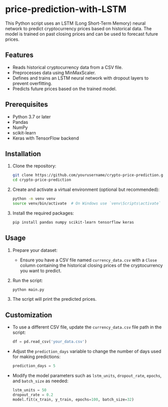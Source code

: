 # price-prediction-with-LSTM

This Python script uses an LSTM (Long Short-Term Memory) neural network to predict cryptocurrency prices based on historical data. The model is trained on past closing prices and can be used to forecast future prices.

## Features

- Reads historical cryptocurrency data from a CSV file.
- Preprocesses data using MinMaxScaler.
- Defines and trains an LSTM neural network with dropout layers to prevent overfitting.
- Predicts future prices based on the trained model.

## Prerequisites

- Python 3.7 or later
- Pandas
- NumPy
- scikit-learn
- Keras with TensorFlow backend

## Installation

1. Clone the repository:

    ```sh
    git clone https://github.com/yourusername/crypto-price-prediction.git
    cd crypto-price-prediction
    ```

2. Create and activate a virtual environment (optional but recommended):

    ```sh
    python -m venv venv
    source venv/bin/activate  # On Windows use `venv\Scripts\activate`
    ```

3. Install the required packages:

    ```sh
    pip install pandas numpy scikit-learn tensorflow keras
    ```

## Usage

1. Prepare your dataset:
   - Ensure you have a CSV file named `currency_data.csv` with a `Close` column containing the historical closing prices of the cryptocurrency you want to predict.

2. Run the script:

    ```sh
    python main.py
    ```

3. The script will print the predicted prices.

## Customization

- To use a different CSV file, update the `currency_data.csv` file path in the script:

    ```python
    df = pd.read_csv('your_data.csv')
    ```

- Adjust the `prediction_days` variable to change the number of days used for making predictions:

    ```python
    prediction_days = 5
    ```

- Modify the model parameters such as `lstm_units`, `dropout_rate`, `epochs`, and `batch_size` as needed:

    ```python
    lstm_units = 50
    dropout_rate = 0.2
    model.fit(x_train, y_train, epochs=100, batch_size=32)
    ```
